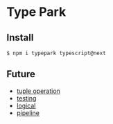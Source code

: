 # Type Park
## Install

```
$ npm i typepark typescript@next
```

## Future
* [tuple operation](https://github.com/kgtkr/typepark/blob/master/src/last.spec.ts)
* [testing](https://github.com/kgtkr/typepark/blob/master/src/test.spec.ts)
* [logical](https://github.com/kgtkr/typepark/blob/master/src/logical.spec.ts)
* [pipeline](https://github.com/kgtkr/typepark/blob/master/src/pipe.spec.ts)

